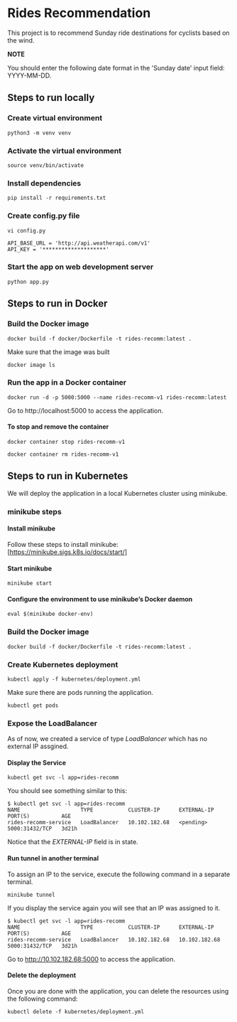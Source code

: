 # Rides Recommendation

This project is to recommend Sunday ride destinations for cyclists based on the wind.

**NOTE**

You should enter the following date format in the 'Sunday date' input field: YYYY-MM-DD.

## Steps to run locally

### Create virtual environment

```
python3 -m venv venv
```

### Activate the virtual environment

```
source venv/bin/activate
```

### Install dependencies

```
pip install -r requirements.txt
```

### Create config.py file

```
vi config.py

API_BASE_URL = 'http://api.weatherapi.com/v1'
API_KEY = '********************'
```

### Start the app on web development server

```
python app.py
```

## Steps to run in Docker

### Build the Docker image

```
docker build -f docker/Dockerfile -t rides-recomm:latest .
```

Make sure that the image was built

```
docker image ls
```

### Run the app in a Docker container

```
docker run -d -p 5000:5000 --name rides-recomm-v1 rides-recomm:latest
```

Go to http://localhost:5000 to access the application.

#### To stop and remove the container

```
docker container stop rides-recomm-v1

docker container rm rides-recomm-v1
```

## Steps to run in Kubernetes

We will deploy the application in a local Kubernetes cluster using minikube.

### minikube steps

#### Install minikube

Follow these steps to install minikube: [https://minikube.sigs.k8s.io/docs/start/]

#### Start minikube

```
minikube start
```

#### Configure the environment to use minikube’s Docker daemon

```
eval $(minikube docker-env)
```

### Build the Docker image

```
docker build -f docker/Dockerfile -t rides-recomm:latest .
```

### Create Kubernetes deployment

```
kubectl apply -f kubernetes/deployment.yml
```

Make sure there are pods running the application.

```
kubectl get pods
```

### Expose the LoadBalancer

As of now, we created a service of type *LoadBalancer* which has no external IP assgined.

#### Display the Service

```
kubectl get svc -l app=rides-recomm
```

You should see something similar to this:

```
$ kubectl get svc -l app=rides-recomm
NAME                   TYPE           CLUSTER-IP      EXTERNAL-IP   PORT(S)          AGE
rides-recomm-service   LoadBalancer   10.102.182.68   <pending>     5000:31432/TCP   3d21h
```

Notice that the *EXTERNAL-IP* field is in *<pending>* state.

#### Run tunnel in another terminal

To assign an IP to the service, execute the following command in a separate terminal.

```
minikube tunnel
```

If you display the service again you will see that an IP was assigned to it.

```
$ kubectl get svc -l app=rides-recomm
NAME                   TYPE           CLUSTER-IP      EXTERNAL-IP     PORT(S)          AGE
rides-recomm-service   LoadBalancer   10.102.182.68   10.102.182.68   5000:31432/TCP   3d21h
```

Go to http://10.102.182.68:5000 to access the application.

#### Delete the deployment

Once you are done with the application, you can delete the resources using the following command:

```
kubectl delete -f kubernetes/deployment.yml
```
